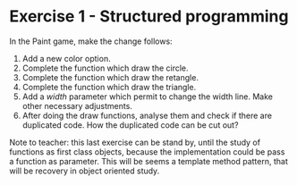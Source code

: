 # Exercise 1 - Structured programming

In the Paint game, make the change follows:

1. Add a new color option.
1. Complete the function which draw the circle.
1. Complete the function which draw the retangle.
1. Complete the function which draw the triangle.
1. Add a *width* parameter which permit to change the width line. Make other
necessary adjustments.
1. After doing the draw functions, analyse them and check if there are duplicated
code. How the duplicated code can be cut out?

Note to teacher: this last exercise can be stand by, until the study of functions
as first class objects, because the implementation could be pass a function as
parameter. This will be seems a template method pattern, that will be recovery
in object oriented study.

